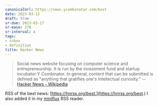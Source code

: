 ```yaml
---
canonicalUrl: https://news.ycombinator.com/best
date: 2023-03-12
draft: true
sr-due: 2023-03-17
sr-ease: 270
sr-interval: 4
tags:
- inbox
- definition
title: Hacker News
---
```


> Social news website focusing on computer science and entrepreneurship. It is
> run by the investment fund and startup incubator Y Combinator. In general,
> content that can be submitted is defined as "anything that gratifies one's
> intellectual curiosity." --
> [Hacker News - Wikipedia](https://en.wikipedia.org/wiki/Hacker_News)

RSS of the best news: [https://hnrss.org/best.](https://hnrss.org/best.) I also added it in my
[miniflux](./miniflux.md) RSS reader.